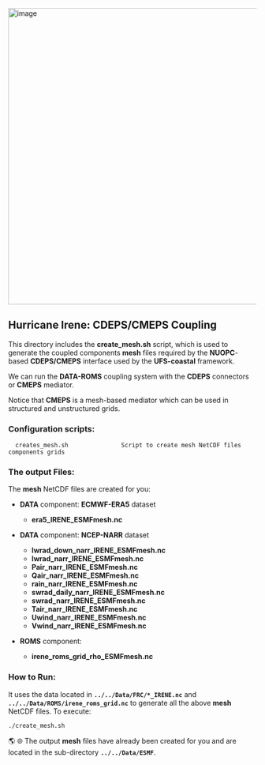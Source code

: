 <img width="600" alt="image" src="https://github.com/myroms/roms_test/assets/23062912/ad6a7ef1-1fed-4b2e-96b9-9c53615b9333">

## Hurricane Irene: CDEPS/CMEPS Coupling

This directory includes the **create_mesh.sh** script, which is used to generate
the coupled components **mesh** files required by the **NUOPC**-based **CDEPS/CMEPS**
interface used by the **UFS-coastal** framework.

We can run the **DATA-ROMS** coupling system with the **CDEPS** connectors
or **CMEPS** mediator.

Notice that **CMEPS** is a mesh-based mediator which can be used in
structured and unstructured grids.

### Configuration scripts:

```
  creates_mesh.sh               Script to create mesh NetCDF files components grids
```

### The output Files:

The **mesh** NetCDF files are created for you:

- **DATA** component: **ECMWF-ERA5** dataset

  - **era5_IRENE_ESMFmesh.nc**

- **DATA** component: **NCEP-NARR** dataset

  - **lwrad_down_narr_IRENE_ESMFmesh.nc**
  - **lwrad_narr_IRENE_ESMFmesh.nc**
  - **Pair_narr_IRENE_ESMFmesh.nc**
  - **Qair_narr_IRENE_ESMFmesh.nc**
  - **rain_narr_IRENE_ESMFmesh.nc**
  - **swrad_daily_narr_IRENE_ESMFmesh.nc**
  - **swrad_narr_IRENE_ESMFmesh.nc**
  - **Tair_narr_IRENE_ESMFmesh.nc**
  - **Uwind_narr_IRENE_ESMFmesh.nc**
  - **Vwind_narr_IRENE_ESMFmesh.nc**

- **ROMS** component:

  - **irene_roms_grid_rho_ESMFmesh.nc**

### How to Run:

It uses the data located in **`../../Data/FRC/*_IRENE.nc`** and
**`../../Data/ROMS/irene_roms_grid.nc`** to generate all the above
**mesh** NetCDF files. To execute:
```
./create_mesh.sh
```
:earth_americas: :globe_with_meridians: The output **mesh** files have already been created
for you and are located in the sub-directory **`../../Data/ESMF`**.
